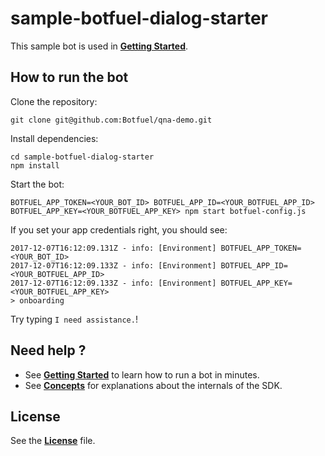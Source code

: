 # sample-botfuel-dialog-starter

This sample bot is used in [**Getting Started**](https://docs.botfuel.io/dialog/demos/qna-chatbot).

## How to run the bot

Clone the repository:

```shell
git clone git@github.com:Botfuel/qna-demo.git
```

Install dependencies:

```shell
cd sample-botfuel-dialog-starter
npm install
```

Start the bot:

```shell
BOTFUEL_APP_TOKEN=<YOUR_BOT_ID> BOTFUEL_APP_ID=<YOUR_BOTFUEL_APP_ID> BOTFUEL_APP_KEY=<YOUR_BOTFUEL_APP_KEY> npm start botfuel-config.js
```

If you set your app credentials right, you should see:

```shell
2017-12-07T16:12:09.131Z - info: [Environment] BOTFUEL_APP_TOKEN=<YOUR_BOT_ID>
2017-12-07T16:12:09.133Z - info: [Environment] BOTFUEL_APP_ID=<YOUR_BOTFUEL_APP_ID>
2017-12-07T16:12:09.133Z - info: [Environment] BOTFUEL_APP_KEY=<YOUR_BOTFUEL_APP_KEY>
> onboarding
```

Try typing `I need assistance.`!

## Need help ?

- See [**Getting Started**](https://docs.botfuel.io/dialog/tutorials/getting-started) to learn how to run a bot in minutes.
- See [**Concepts**](https://docs.botfuel.io/dialog/concepts) for explanations about the internals of the SDK.

## License

See the [**License**](LICENSE.md) file.
